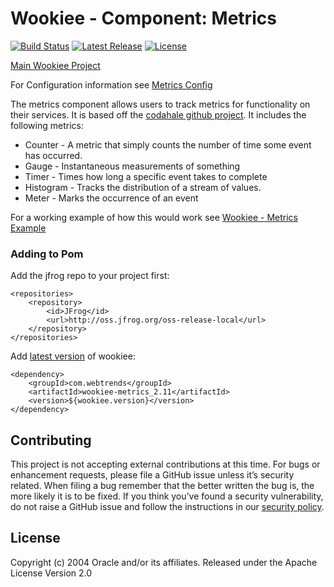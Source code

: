 # Wookiee - Component: Metrics

[![Build Status](https://travis-ci.org/oracle/wookiee-metrics.svg?branch=master)](https://travis-ci.org/oracle/wookiee-metrics) [![Latest Release](https://img.shields.io/github/release/oracle/wookiee-metrics.svg)](https://github.com/oracle/wookiee-metrics/releases) [![License](http://img.shields.io/:license-Apache%202-red.svg)](http://www.apache.org/licenses/LICENSE-2.0.txt)

[Main Wookiee Project](https://github.com/oracle/wookiee)

For Configuration information see [Metrics Config](docs/config.md)

The metrics component allows users to track metrics for functionality on their services. It is based off the [codahale github project](http://www.github.com/codahale/metrics). It includes the following metrics:

* Counter - A metric that simply counts the number of time some event has occurred.
* Gauge - Instantaneous measurements of something
* Timer - Times how long a specific event takes to complete
* Histogram - Tracks the distribution of a stream of values.
* Meter - Marks the occurrence of an event

For a working example of how this would work see [Wookiee - Metrics Example](example-metrics)

### Adding to Pom

Add the jfrog repo to your project first:
~~~~
<repositories>
    <repository>
        <id>JFrog</id>
        <url>http://oss.jfrog.org/oss-release-local</url>
    </repository>
</repositories>
~~~~

Add [latest version](https://github.com/oracle/wookiee-metrics/releases/latest) of wookiee:
~~~~
<dependency>
    <groupId>com.webtrends</groupId>
    <artifactId>wookiee-metrics_2.11</artifactId>
    <version>${wookiee.version}</version>
</dependency>
~~~~

## Contributing
This project is not accepting external contributions at this time. For bugs or enhancement requests, please file a GitHub issue unless it’s security related. When filing a bug remember that the better written the bug is, the more likely it is to be fixed. If you think you’ve found a security vulnerability, do not raise a GitHub issue and follow the instructions in our [security policy](./SECURITY.md).

## License
Copyright (c) 2004 Oracle and/or its affiliates.
Released under the Apache License Version 2.0
